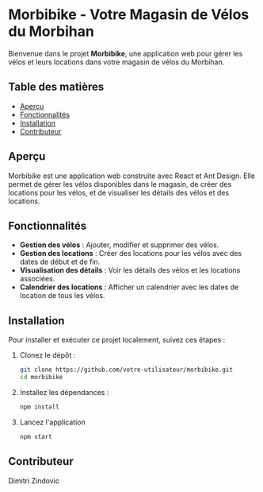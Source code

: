 # Morbibike - Votre Magasin de Vélos du Morbihan

Bienvenue dans le projet **Morbibike**, une application web pour gérer les vélos et leurs locations dans votre magasin de vélos du Morbihan.

## Table des matières

- [Aperçu](#aperçu)
- [Fonctionnalités](#fonctionnalités)
- [Installation](#installation)
- [Contributeur](#contributeur)

## Aperçu

Morbibike est une application web construite avec React et Ant Design. Elle permet de gérer les vélos disponibles dans le magasin, de créer des locations pour les vélos, et de visualiser les détails des vélos et des locations.

## Fonctionnalités

- **Gestion des vélos** : Ajouter, modifier et supprimer des vélos.
- **Gestion des locations** : Créer des locations pour les vélos avec des dates de début et de fin.
- **Visualisation des détails** : Voir les détails des vélos et les locations associées.
- **Calendrier des locations** : Afficher un calendrier avec les dates de location de tous les vélos.

## Installation

Pour installer et exécuter ce projet localement, suivez ces étapes :

1. Clonez le dépôt :

   ```bash
   git clone https://github.com/votre-utilisateur/morbibike.git
   cd morbibike
   ```

2. Installez les dépendances :

   ```bash
   npm install
   ```

3. Lancez l'application

   ```bash
   npm start
   ```

## Contributeur

Dimitri Zindovic
